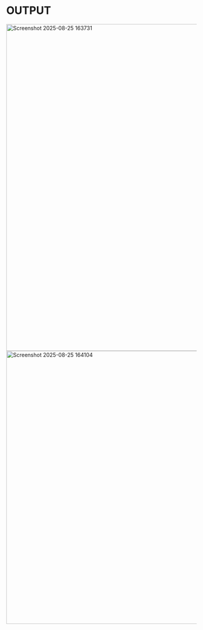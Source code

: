 # OUTPUT

<img width="1895" height="864" alt="Screenshot 2025-08-25 163731" src="https://github.com/user-attachments/assets/8d10568d-df8f-4b16-b84b-a76ac17a9b7d" />
<img width="1890" height="722" alt="Screenshot 2025-08-25 164104" src="https://github.com/user-attachments/assets/57fed9f5-2919-4219-8d40-2f109849c37e" />

